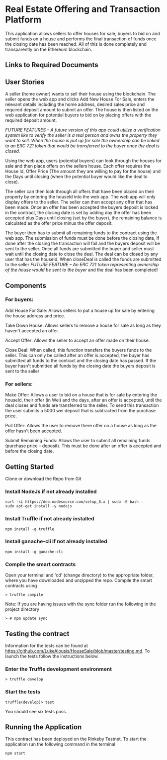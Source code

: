 
# Real Estate Offering and Transaction Platform

This application allows sellers to offer houses for sale, buyers to bid on and submit funds on a house and performs the final transaction of funds once the closing date has been reached. All of this is done completely and transparently on the Ethereum blockchain.

## Links to Required Documents

## User Stories
A seller (home owner) wants to sell their house using the blockchain. The seller opens the web app and clicks Add New House For Sale, enters the relevant details including the home address, desired sales price and required deposit amount to submit an offer. The house is then listed on the web application for potential buyers to bid on by placing offers with the required deposit amount.

*FUTURE FEATURES – A future version of this app could utilize a verification system like to verify the seller is a real person and owns the property they want to sell. When the house is put up for sale the ownership can be linked to an ERC 721 token that would be transferred to the buyer once the deal is closed.*

Using the web app, users (potential buyers) can look through the houses for sale and then place offers on the sellers house. Each offer requires the House Id, Offer Price (The amount they are willing to pay for the house) and the Days until closing (when the potential buyer would like the deal to close).

The seller can then look through all offers that have been placed on their property by entering the houseId into the web app. The web app will only display offers to the seller. The seller can then accept any offer that has been made. Once an offer has been accepted the buyers deposit is locked in the contract, the closing date is set by adding day the offer has been accepted plus Days until closing (set by the buyer), the remaining balance is calculated as the offer price minus the offer deposit.

The buyer then has to submit all remaining funds to the contract using the web app. The submission of funds must be done before the closing date, if done after the closing the transaction will fail and the buyers deposit will be sent to the seller. Once all funds are submitted the buyer and seller must wait until the closing date to close the deal. The deal can be closed by any user that has the houseId. When closeDeal is called the funds are submitted to the seller *FUTURE FEATURE – An ERC 721 token representing ownership of the house would be sent to the buyer* and the deal has been completed!

## Components

### For buyers:
Add House For Sale: Allows sellers to put a house up for sale by entering the house address and price.

Take Down House: Allows sellers to remove a house for sale as long as they haven't accepted an offer.

Accept Offer: Allows the seller to accept an offer made on their house.

Close Deal: When called, this function transfers the buyers funds to the seller. This can only be called after an offer is accepted, the buyer has submitted all funds to the contract and the closing date has passed. If the buyer hasn't submitted all funds by the closing date the buyers deposit is sent to the seller

### For sellers:
Make Offer: Allows a user to bid on a house that is for sale by entering the houseId, their offer (in Wei) and the days, after an offer is accepted, until the deal closes and funds are transferred to the seller. To send this transaction the user submits a 5000 wei deposit that is subtracted from the purchase price.

Pull Offer: Allows the user to remove there offer on a house as long as the offer hasn't been accepted.

Submit Remaining Funds: Allows the user to submit all remaining funds (purchase price – deposit). This must be done after an offer is accepted and before the closing date.


## Getting Started

Clone or download the Repo from Git

### Install NodeJs if not already installed
```
curl -sL https://deb.nodesource.com/setup_8.x | sudo -E bash -
sudo apt-get install -y nodejs

```

### Install Truffle if not already installed
```
npm install -g truffle
```

### Install ganache-cli if not already installed
```
npm install -g ganache-cli
```
### Compile the smart contracts
Open your terminal and 'cd' (change directory) to the appropriate folder, where you have downloaded and unzipped the repo. Compile the smart contracts using

```
> truffle compile
```

Note: If you are having issues with the sync folder run the following in the project directory
```
> # npm update sync
```

## Testing the contract
Information for the tests can be found at https://github.com/LukeAlousis/HouseSale/blob/master/testing.md. To launch the tests follow the instructions below.

### Enter the Truffle development environment
```
> truffle develop
```

### Start the tests
```
truffle(develop)> test
```
You should see six tests pass.

## Running the Application
This contract has been deployed on the Rinkeby Testnet. To start the application run the following command in the terminal
```
npm start
```
